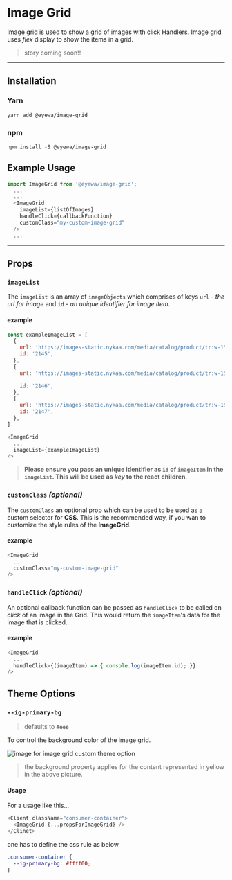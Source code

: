 # Image Grid

Image grid is used to show a grid of images with click Handlers. Image grid uses *flex* display to show the items in a grid.

> story coming soon!!

---

## Installation

### Yarn

    yarn add @eyewa/image-grid

### npm

    npm install -S @eyewa/image-grid

## Example Usage
```javascript
import ImageGrid from '@eyewa/image-grid';
  ...
  ...
  <ImageGrid
    imageList={listOfImages}
    handleClick={callbackFunction}
    customClass="my-custom-image-grid"
  />
  ...
```
---
## **Props**

### **`imageList`**

The `imageList` is an array of `imageObjects` which comprises of keys `url` - *the url for image* and `id` - *an unique identifier for image item*.

#### example
```javascript
const exampleImageList = [
  {
    url: 'https://images-static.nykaa.com/media/catalog/product/tr:w-150,h-150,cm-pad_resize/8/9/8904245703790-0_1.jpg',
    id: '2145',
  },
  {
    url: 'https://images-static.nykaa.com/media/catalog/product/tr:w-150,h-150,cm-pad_resize/8/9/8904245703790-0_1.jpg',

    id: '2146',
  },
  {
    url: 'https://images-static.nykaa.com/media/catalog/product/tr:w-150,h-150,cm-pad_resize/8/9/8904245703790-0_1.jpg',
    id: '2147',
  },
]

<ImageGrid
  ...
  imageList={exampleImageList}
/>
```
> **Please ensure you pass an unique identifier as `id` of `imageItem` in the `imageList`. This will be used as *key* to the react children**.


### **`customClass`** _(optional)_

The `customClass` an optional prop which can be used to be used as a custom selector for **CSS**. This is the recommended way, if you wan to customize the style rules of the **ImageGrid**.

#### example
```javascript
<ImageGrid
  ...
  customClass="my-custom-image-grid"
/>
```


### **`handleClick`** _(optional)_

An optional callback function can be passed as `handleClick` to be called on *click* of an image in the Grid. This would return the `imageItem`'s data for the image that is clicked.

#### example
```javascript
<ImageGrid
  ...
  handleClick={(imageItem) => { console.log(imageItem.id); }}
/>
```

## **Theme Options**

### **`--ig-primary-bg`**
> defaults to **`#eee`**

To control the background color of the image grid.

![image for image grid custom theme option](https://lh3.googleusercontent.com/-NlLyz-O_dgg/XibcTIoQRQI/AAAAAAAAGLk/CAemclp1YL4TEZEoxjSddu8j5KEBlzvLACK8BGAsYHg/s0/2020-01-21.png)

> the background property applies for the content represented in yellow in the above picture.

#### Usage

For a usage like this...
```javascript
<Client className="consumer-container">
  <ImageGrid {...propsForImageGrid} />
</Clinet>
```

one has to define the css rule as below
```scss
.consumer-container {
  --ig-primary-bg: #ffff00;
}
```
